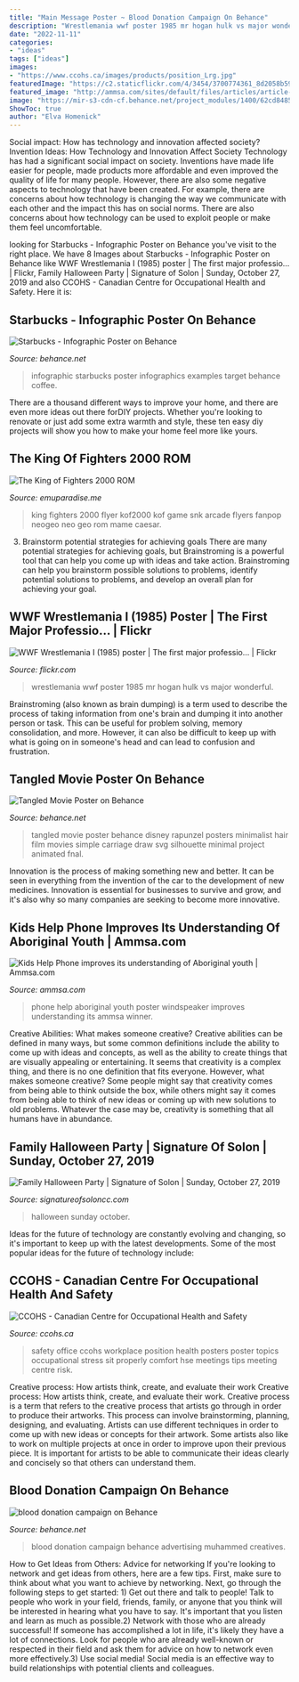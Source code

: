 ```yaml
---
title: "Main Message Poster ~ Blood Donation Campaign On Behance"
description: "Wrestlemania wwf poster 1985 mr hogan hulk vs major wonderful"
date: "2022-11-11"
categories:
- "ideas"
tags: ["ideas"]
images:
- "https://www.ccohs.ca/images/products/position_Lrg.jpg"
featuredImage: "https://c2.staticflickr.com/4/3454/3700774361_8d2058b595.jpg"
featured_image: "http://ammsa.com/sites/default/files/articles/article-photos/p19-aboriginal-poster-winner-01_0_7.jpg"
image: "https://mir-s3-cdn-cf.behance.net/project_modules/1400/62cd848550995.560c2baa43305.png"
ShowToc: true
author: "Elva Homenick"
---
```



Social impact: How has technology and innovation affected society?
Invention Ideas: How Technology and Innovation Affect Society
Technology has had a significant social impact on society. Inventions have made life easier for people, made products more affordable and even improved the quality of life for many people. However, there are also some negative aspects to technology that have been created. For example, there are concerns about how technology is changing the way we communicate with each other and the impact this has on social norms. There are also concerns about how technology can be used to exploit people or make them feel uncomfortable.

	

		
looking for Starbucks - Infographic Poster on Behance you've visit to the right place. We have 8 Images about Starbucks - Infographic Poster on Behance like WWF Wrestlemania I (1985) poster | The first major professio… | Flickr, Family Halloween Party | Signature of Solon | Sunday, October 27, 2019 and also CCOHS - Canadian Centre for Occupational Health and Safety. Here it is:
		
    
## Starbucks - Infographic Poster On Behance

<img loading=lazy src="https://mir-s3-cdn-cf.behance.net/project_modules/1400/62cd848550995.560c2baa43305.png" onerror="this.onerror=null;this.src='https://tse2.mm.bing.net/th?id=OIP.0VCEaVDwvbngw5O2i1elzwHaKp&amp;pid=15.1';" alt="Starbucks - Infographic Poster on Behance">

_Source: behance.net_

>infographic starbucks poster infographics examples target behance coffee. 

	

There are a thousand different ways to improve your home, and there are even more ideas out there forDIY projects. Whether you're looking to renovate or just add some extra warmth and style, these ten easy diy projects will show you how to make your home feel more like yours.

    
## The King Of Fighters 2000 ROM

<img loading=lazy src="https://r.mprd.se/MAME/flyers/kof2000.png" onerror="this.onerror=null;this.src='https://tse1.mm.bing.net/th?id=OIP.wXjD8LqSKggFIu_O4OMbtwHaKf&amp;pid=15.1';" alt="The King of Fighters 2000 ROM">

_Source: emuparadise.me_

>king fighters 2000 flyer kof2000 kof game snk arcade flyers fanpop neogeo neo geo rom mame caesar. 

	

3. Brainstorm potential strategies for achieving goals
There are many potential strategies for achieving goals, but Brainstroming is a powerful tool that can help you come up with ideas and take action. Brainstroming can help you brainstorm possible solutions to problems, identify potential solutions to problems, and develop an overall plan for achieving your goal.

    
## WWF Wrestlemania I (1985) Poster | The First Major Professio… | Flickr

<img loading=lazy src="https://c2.staticflickr.com/4/3454/3700774361_8d2058b595.jpg" onerror="this.onerror=null;this.src='https://tse4.mm.bing.net/th?id=OIP.PxXs99_jdTmgHfvvFAWgpwAAAA&amp;pid=15.1';" alt="WWF Wrestlemania I (1985) poster | The first major professio… | Flickr">

_Source: flickr.com_

>wrestlemania wwf poster 1985 mr hogan hulk vs major wonderful. 

	

Brainstroming (also known as brain dumping) is a term used to describe the process of taking information from one's brain and dumping it into another person or task. This can be useful for problem solving, memory consolidation, and more. However, it can also be difficult to keep up with what is going on in someone's head and can lead to confusion and frustration.

    
## Tangled Movie Poster On Behance

<img loading=lazy src="https://mir-s3-cdn-cf.behance.net/project_modules/1400/37d12951051505.56089f11071f8.jpg" onerror="this.onerror=null;this.src='https://tse3.mm.bing.net/th?id=OIP.3TcqZCa8QncHI6nkLXYwMAHaK-&amp;pid=15.1';" alt="Tangled Movie Poster on Behance">

_Source: behance.net_

>tangled movie poster behance disney rapunzel posters minimalist hair film movies simple carriage draw svg silhouette minimal project animated fnal. 

	

Innovation is the process of making something new and better. It can be seen in everything from the invention of the car to the development of new medicines. Innovation is essential for businesses to survive and grow, and it's also why so many companies are seeking to become more innovative.

    
## Kids Help Phone Improves Its Understanding Of Aboriginal Youth | Ammsa.com

<img loading=lazy src="http://ammsa.com/sites/default/files/articles/article-photos/p19-aboriginal-poster-winner-01_0_7.jpg" onerror="this.onerror=null;this.src='https://tse3.mm.bing.net/th?id=OIP.qOf7xZLZZ_8vS9U_ehhmzgHaJ4&amp;pid=15.1';" alt="Kids Help Phone improves its understanding of Aboriginal youth | Ammsa.com">

_Source: ammsa.com_

>phone help aboriginal youth poster windspeaker improves understanding its ammsa winner. 

	

Creative Abilities: What makes someone creative?
Creative abilities can be defined in many ways, but some common definitions include the ability to come up with ideas and concepts, as well as the ability to create things that are visually appealing or entertaining. It seems that creativity is a complex thing, and there is no one definition that fits everyone. However, what makes someone creative? Some people might say that creativity comes from being able to think outside the box, while others might say it comes from being able to think of new ideas or coming up with new solutions to old problems. Whatever the case may be, creativity is something that all humans have in abundance.

    
## Family Halloween Party | Signature Of Solon | Sunday, October 27, 2019

<img loading=lazy src="https://www.signatureofsoloncc.com/sites/www.signatureofsoloncc.com/files/predefined-images/10272019_family_halloween_party_web_image.jpg" onerror="this.onerror=null;this.src='https://tse2.mm.bing.net/th?id=OIP.2bq_Ke5ZDWZUZgqyGCLb3QHaLH&amp;pid=15.1';" alt="Family Halloween Party | Signature of Solon | Sunday, October 27, 2019">

_Source: signatureofsoloncc.com_

>halloween sunday october. 

	

Ideas for the future of technology are constantly evolving and changing, so it's important to keep up with the latest developments. Some of the most popular ideas for the future of technology include: 

    
## CCOHS - Canadian Centre For Occupational Health And Safety

<img loading=lazy src="https://www.ccohs.ca/images/products/position_Lrg.jpg" onerror="this.onerror=null;this.src='https://tse2.mm.bing.net/th?id=OIP.GEN3jRO7yfStcIxh3plYDQAAAA&amp;pid=15.1';" alt="CCOHS - Canadian Centre for Occupational Health and Safety">

_Source: ccohs.ca_

>safety office ccohs workplace position health posters poster topics occupational stress sit properly comfort hse meetings tips meeting centre risk. 

	

Creative process: How artists think, create, and evaluate their work
Creative process: How artists think, create, and evaluate their work.
Creative process is a term that refers to the creative process that artists go through in order to produce their artworks. This process can involve brainstorming, planning, designing, and evaluating. Artists can use different techniques in order to come up with new ideas or concepts for their artwork. Some artists also like to work on multiple projects at once in order to improve upon their previous piece. It is important for artists to be able to communicate their ideas clearly and concisely so that others can understand them.

    
## Blood Donation Campaign On Behance

<img loading=lazy src="https://mir-s3-cdn-cf.behance.net/project_modules/1400/f296fe10000921.560ddd38edfad.jpg" onerror="this.onerror=null;this.src='https://tse4.mm.bing.net/th?id=OIP.No8dvLkyH9uLHqvsuefWBQHaKe&amp;pid=15.1';" alt="blood donation campaign on Behance">

_Source: behance.net_

>blood donation campaign behance advertising muhammed creatives. 

	

How to Get Ideas from Others: Advice for networking
If you're looking to network and get ideas from others, here are a few tips. First, make sure to think about what you want to achieve by networking. Next, go through the following steps to get started: 1) Get out there and talk to people! Talk to people who work in your field, friends, family, or anyone that you think will be interested in hearing what you have to say. It's important that you listen and learn as much as possible.2) Network with those who are already successful! If someone has accomplished a lot in life, it's likely they have a lot of connections. Look for people who are already well-known or respected in their field and ask them for advice on how to network even more effectively.3) Use social media! Social media is an effective way to build relationships with potential clients and colleagues.

